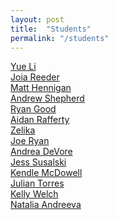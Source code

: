 ```yaml
---
layout: post
title:  "Students"
permalink: "/students"
---
```




[Yue Li](https://yuesweb.wordpress.com/capstone-1/)<br>
[Joia Reeder](https://joiareeder.wordpress.com/category/capstone-1/)<br>
[Matt Hennigan](https://matthennigancapstone1.wordpress.com/2018/01/22/brainstorming-my-capstone-future/)<br>
[Andrew Shepherd](https://andrewshepherdsite.wordpress.com/)<br>
[Ryan Good](https://ryangoodcapstone.wordpress.com/)<br>
[Aidan Rafferty](https://aidandesign632289456.wordpress.com/category/capstone-1/)<br>
[Zelika](https://zelikabloging.wordpress.com/capstone-1/)<br>
[Joe Ryan](https://samuraiversace.wordpress.com/tag/capstone/)<br>
[Andrea DeVore](https://andreacreativetech.wordpress.com/2018/01/28/brainstorming-exploring/)<br>
[Jess Susalski](https://susalskicapstoneblog.wordpress.com/2018/01/29/brainstorming-activity/)<br>
[Kendle McDowell](https://kendle22.wordpress.com)<br>
[Julian Torres](https://tamatlasprojects.wordpress.com/2018/01/29/capstone-brainstorming/)<br>
[Kelly Welch](https://thatambitiouswoman.wordpress.com/2018/01/24/capstone-ideas/)<br>
[Natalia Andreeva](https://naan3678.wordpress.com/)


<!-- Colton Behr<br>
Samuel Leffler<br>
Kenzy O'Neill<br>
Grace Wilson -->
